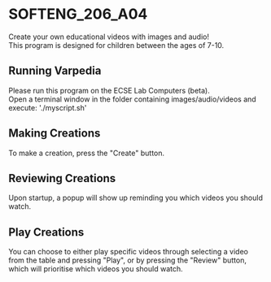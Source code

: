 # SOFTENG_206_A04
Create your own educational videos with images and audio!  
This program is designed for children between the ages of 7-10.  

## Running Varpedia
Please run this program on the ECSE Lab Computers (beta).  
Open a terminal window in the folder containing images/audio/videos and execute: './myscript.sh'

## Making Creations
To make a creation,  press the "Create" button.  

## Reviewing Creations
Upon startup, a popup will show up reminding you which videos you should watch.  

## Play Creations
You can choose to either play specific videos through selecting a video from the table and pressing "Play", or by pressing the "Review" button, which will prioritise which videos you should watch.  
